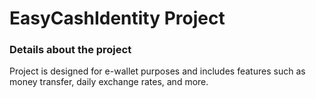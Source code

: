 <h1>EasyCashIdentity Project</h1>

<h3>Details about the project</h3>
<p>Project is designed for e-wallet purposes and includes features such as money transfer, daily exchange rates, and more.</p>
